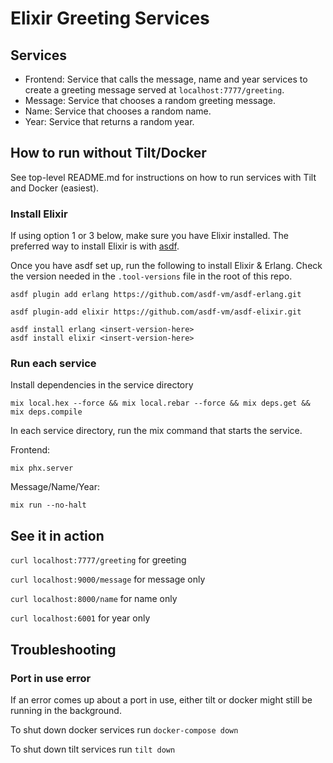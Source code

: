 # Elixir Greeting Services

## Services
- Frontend: Service that calls the message, name and year services to create a greeting message served at `localhost:7777/greeting`.
- Message: Service that chooses a random greeting message.
- Name: Service that chooses a random name.
- Year: Service that returns a random year.

## How to run without Tilt/Docker

See top-level README.md for instructions on how to run services with Tilt and Docker (easiest).

### Install Elixir
If using option 1 or 3 below, make sure you have Elixir installed. The preferred way to install Elixir is with [asdf](https://asdf-vm.com/guide/getting-started.html#_1-install-dependencies).

Once you have asdf set up, run the following to install Elixir & Erlang. Check the version needed in the `.tool-versions` file in the root of this repo.

```shell
asdf plugin add erlang https://github.com/asdf-vm/asdf-erlang.git
```

```shell
asdf plugin-add elixir https://github.com/asdf-vm/asdf-elixir.git
```

```shell
asdf install erlang <insert-version-here>
asdf install elixir <insert-version-here>
```

### Run each service

Install dependencies in the service directory

```shell
mix local.hex --force && mix local.rebar --force && mix deps.get && mix deps.compile
```

In each service directory, run the mix command that starts the service. 

Frontend:

```shell
mix phx.server
```

Message/Name/Year:

```shell
mix run --no-halt
```

## See it in action

`curl localhost:7777/greeting` for greeting

`curl localhost:9000/message` for message only

`curl localhost:8000/name` for name only

`curl localhost:6001` for year only

## Troubleshooting

### Port in use error

If an error comes up about a port in use, either tilt or docker might still be running in the background.

To shut down docker services run `docker-compose down`

To shut down tilt services run `tilt down`
